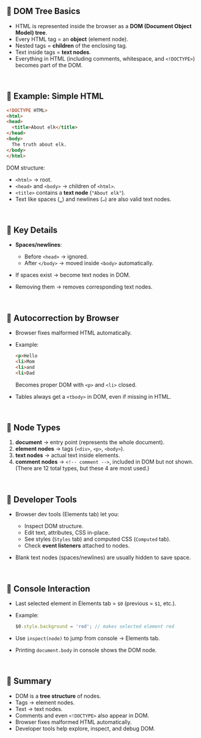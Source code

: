 

## 🔹 DOM Tree Basics

* HTML is represented inside the browser as a **DOM (Document Object Model) tree**.
* Every HTML tag = an **object** (element node).
* Nested tags = **children** of the enclosing tag.
* Text inside tags = **text nodes**.
* Everything in HTML (including comments, whitespace, and `<!DOCTYPE>`) becomes part of the DOM.

<br>

## 🔹 Example: Simple HTML

```html
<!DOCTYPE HTML>
<html>
<head>
  <title>About elk</title>
</head>
<body>
  The truth about elk.
</body>
</html>
```

DOM structure:

* `<html>` → root.
* `<head>` and `<body>` → children of `<html>`.
* `<title>` contains a **text node** (`"About elk"`).
* Text like spaces (`␣`) and newlines (`↵`) are also valid text nodes.

<br>

## 🔹 Key Details

* **Spaces/newlines**:

  * Before `<head>` → ignored.
  * After `</body>` → moved inside `<body>` automatically.
* If spaces exist → become text nodes in DOM.
* Removing them → removes corresponding text nodes.

<br>

## 🔹 Autocorrection by Browser

* Browser fixes malformed HTML automatically.
* Example:

  ```html
  <p>Hello
  <li>Mom
  <li>and
  <li>Dad
  ```

  Becomes proper DOM with `<p>` and `<li>` closed.
* Tables always get a `<tbody>` in DOM, even if missing in HTML.

<br>

## 🔹 Node Types

1. **document** → entry point (represents the whole document).
2. **element nodes** → tags (`<div>`, `<p>`, `<body>`).
3. **text nodes** → actual text inside elements.
4. **comment nodes** → `<!-- comment -->`, included in DOM but not shown.
   (There are 12 total types, but these 4 are most used.)

<br>

## 🔹 Developer Tools

* Browser dev tools (Elements tab) let you:

  * Inspect DOM structure.
  * Edit text, attributes, CSS in-place.
  * See styles (`Styles` tab) and computed CSS (`Computed` tab).
  * Check **event listeners** attached to nodes.
* Blank text nodes (spaces/newlines) are usually hidden to save space.

<br>

## 🔹 Console Interaction

* Last selected element in Elements tab = `$0` (previous = `$1`, etc.).
* Example:

  ```js
  $0.style.background = 'red'; // makes selected element red
  ```
* Use `inspect(node)` to jump from console → Elements tab.
* Printing `document.body` in console shows the DOM node.

<br>

## 🔹 Summary

* DOM is a **tree structure** of nodes.
* Tags → element nodes.
* Text → text nodes.
* Comments and even `<!DOCTYPE>` also appear in DOM.
* Browser fixes malformed HTML automatically.
* Developer tools help explore, inspect, and debug DOM.
